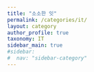 ```yaml
---
title: "소소한 잇"
permalink: /categories/it/
layout: category
author_profile: true
taxonomy: IT
sidebar_main: true
#sidebar:
#  nav: "sidebar-category"
---
```



